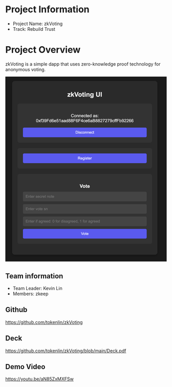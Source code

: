 # Project Information
- Project Name: zkVoting
- Track: Rebuild Trust

# Project Overview
zkVoting is a simple dapp that uses zero-knowledge proof technology for anonymous voting.

![Picture](./Project.png)

## Team information
- Team Leader: Kevin Lin
- Members: zkeep

## Github
https://github.com/tokenlin/zkVoting

## Deck
https://github.com/tokenlin/zkVoting/blob/main/Deck.pdf

## Demo Video
https://youtu.be/aN85ZxMXFSw
